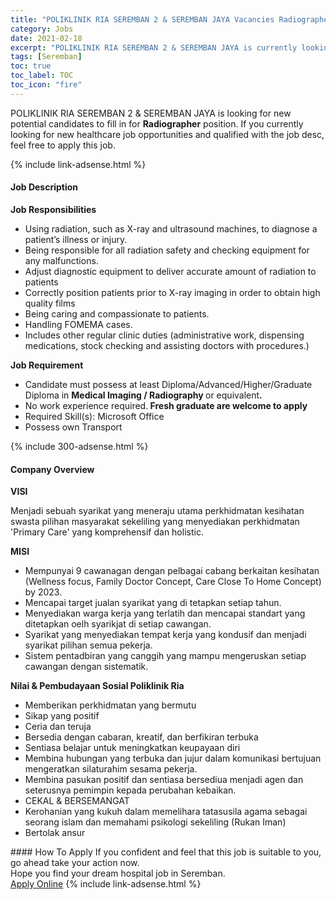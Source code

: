 ```yaml
---
title: "POLIKLINIK RIA SEREMBAN 2 & SEREMBAN JAYA Vacancies Radiographer" 
category: Jobs 
date: 2021-02-18 
excerpt: "POLIKLINIK RIA SEREMBAN 2 & SEREMBAN JAYA is currently looking for suitable person to fill in the Radiographer which positioned at Seremban" 
tags: [Seremban] 
toc: true 
toc_label: TOC 
toc_icon: "fire" 
--- 
```


<p>POLIKLINIK RIA SEREMBAN 2 & SEREMBAN JAYA is looking for new potential candidates to fill in for <b>Radiographer</b> position. If you currently looking for new healthcare job opportunities and qualified with the job desc, feel free to apply this job.
</p>{% include link-adsense.html %} 
<div><div><h4>Job Description</h4></div><div><div><span><div><p><strong>Job Responsibilities</strong></p><ul><li>Using radiation, such as X-ray and ultrasound machines, to diagnose a patient&#8217;s illness or injury.</li><li>Being responsible for all radiation safety and checking equipment for any malfunctions.</li><li>Adjust diagnostic equipment to deliver accurate amount of radiation to patients</li><li>Correctly position patients prior to X-ray imaging in order to obtain high quality films</li><li>Being caring and compassionate to patients.</li><li>Handling FOMEMA cases.</li><li>Includes other regular clinic duties (administrative work, dispensing medications, stock checking and assisting doctors with procedures.)</li></ul><p><strong>Job Requirement</strong></p><ul><li>Candidate must possess at least Diploma/Advanced/Higher/Graduate Diploma&#160;in&#160;<strong>Medical Imaging / Radiography </strong>or equivalent<strong>.</strong></li><li>No work experience required.<strong> Fresh graduate are welcome to apply</strong></li><li>Required Skill(s): Microsoft Office</li><li>Possess own Transport</li></ul></div></span></div></div></div> 
{% include 300-adsense.html %} 
<div><div><h4>Company Overview</h4></div><div><div><span><div><p><strong>VISI</strong></p><p>Menjadi sebuah syarikat yang meneraju utama perkhidmatan kesihatan swasta pilihan masyarakat sekeliling yang menyediakan perkhidmatan 'Primary Care' yang komprehensif dan holistic.</p><p><strong>MISI</strong></p><ul><li>Mempunyai 9 cawanagan dengan pelbagai cabang berkaitan kesihatan (Wellness focus, Family Doctor Concept, Care Close To Home Concept) by 2023.</li><li>Mencapai target jualan syarikat yang di tetapkan setiap tahun.</li><li>Menyediakan warga kerja yang terlatih dan mencapai standart yang ditetapkan oelh syarikjat di setiap cawangan.</li><li>Syarikat yang menyediakan tempat kerja yang kondusif dan menjadi syarikat pilihan semua pekerja.</li><li>Sistem pentadbiran yang canggih yang mampu mengeruskan setiap cawangan dengan sistematik.</li></ul><p><strong>Nilai &amp; Pembudayaan Sosial Poliklinik Ria</strong></p><ul><li>Memberikan perkhidmatan yang bermutu</li><li>Sikap yang positif</li><li>Ceria dan teruja</li><li>Bersedia dengan cabaran, kreatif, dan berfikiran terbuka</li><li>Sentiasa belajar untuk meningkatkan keupayaan diri</li><li>Membina hubungan yang terbuka dan jujur dalam komunikasi bertujuan mengeratkan silaturahim sesama pekerja.</li><li>Membina pasukan positif dan sentiasa bersediua menjadi agen dan seterusnya pemimpin kepada perubahan kebaikan.</li><li>CEKAL &amp; BERSEMANGAT</li><li>Kerohanian yang kukuh dalam memelihara tatasusila agama sebagai seorang islam dan memahami psikologi sekeliling (Rukan Iman)</li><li>Bertolak ansur</li></ul></div></span></div></div></div> 
#### How To Apply 
If you confident and feel that this job is suitable to you, go ahead take your action now. <br/> 
Hope you find your dream hospital job in Seremban. <br/> 
<a href="https://www.jobstreet.com.my/en/job/radiographer-4484819?jobId=jobstreet-my-job-4484819" class="btn btn--warning" target="_blank" rel="nofollow noopenner">Apply Online</a> 
{% include link-adsense.html %} 